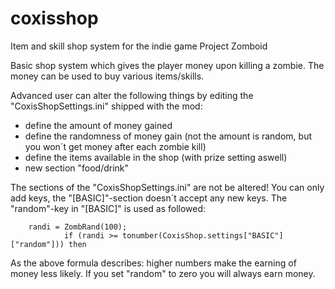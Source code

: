 # coxisshop
Item and skill shop system for the indie game Project Zomboid

Basic shop system which gives the player money upon killing a zombie.
The money can be used to buy various items/skills.

Advanced user can alter the following things by editing the "CoxisShopSettings.ini" shipped with the mod:
  - define the amount of money gained
  - define the randomness of money gain (not the amount is random, but you won´t get money after each zombie kill)
  - define the items available in the shop (with prize setting aswell)
  - new section "food/drink"
  
The sections of the "CoxisShopSettings.ini" are not be altered! You can only add keys, the "[BASIC]"-section doesn´t accept any new keys.
The "random"-key in "[BASIC]" is used as followed:

        randi = ZombRand(100);
				if (randi >= tonumber(CoxisShop.settings["BASIC"]["random"])) then
        
As the above formula describes: higher numbers make the earning of money less likely. If you set "random" to zero you will always earn money.
